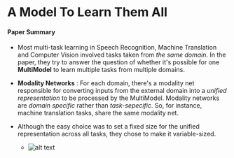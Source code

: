 # A Model To Learn Them All

#### Paper Summary

* Most multi-task learning in Speech Recognition, Machine Translation and Computer Vision involved tasks taken from *the same domain*. In the paper, they try to answer the question of whether it's possible for one **MultiModel** to learn multiple tasks from multiple domains.

* **Modality Networks** : For each domain, there's a modality net responsible for converting inputs from the external domain into a *unified representation* to be processed by the MultiModel. Modality networks are *domain specific* rather than *task-sepecific*. So, for instance, machine translation tasks, share the same modality net.

* Although the easy choice was to set a fixed size for the unified representation across all tasks, they chose to make it variable-sized.

    * ![alt text](https://adriancolyer.files.wordpress.com/2018/01/one-model-fig-2.jpeg?w=640)
